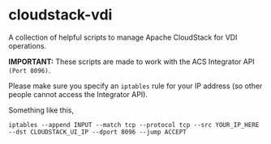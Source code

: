# cloudstack-vdi
A collection of helpful scripts to manage Apache CloudStack for VDI operations.

<b>IMPORTANT:</b> These scripts are made to work with the ACS Integrator API ``(Port 8096)``. 

Please make sure you specify an ``iptables`` rule for your IP address (so other people cannot access the Integrator API).

Something like this,

``iptables --append INPUT --match tcp --protocol tcp --src YOUR_IP_HERE --dst CLOUDSTACK_UI_IP --dport 8096 --jump ACCEPT``
